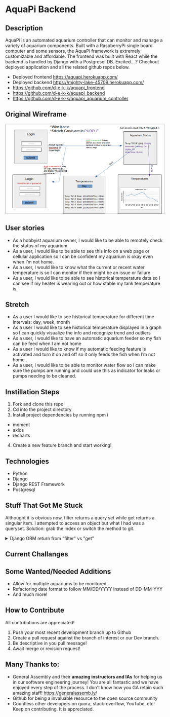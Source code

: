 # AquaPi Backend

## Description
AquaPi is an automated aquarium controller that can monitor and manage a variety of aquarium components. Built with a RaspberryPi single board computer and some sensors, the AquaPi framework is extremely customizable and affordable. The frontend was built with React while the backend is handled by Django with a Postgresql DB. Excited….? Checkout deployed application and all the related github repos below.

- Deployed frontend https://aquapi.herokuapp.com/
- Deployed backend https://mighty-lake-45709.herokuapp.com/
- https://github.com/d-e-k-k/aquapi_frontend 
- https://github.com/d-e-k-k/aquapi_backend
- https://github.com/d-e-k-k/aquapi_aquarium_controller

## Original Wireframe
![](planning/images/wire_frame.png) 

## User stories

- As a hobbyist aquarium owner, I would like to be able to remotely check the status of my aquarium.
- As a user, I would like to be able to see this info on a web page or cellular application so I can be confident my aquarium is okay even when I’m not home.
- As a user, I would like to  know what the current or recent water temperature is so I can monitor if their might be an issue or failure.
- As a user, I would like to be able to see historical temperature data so I can see if my heater is wearing out or how stable my tank temperature is.

## Stretch

- As a user I would like to see historical temperature for different time intervals: day, week, month
- As a user I would like to see historical temperature displayed in a graph so I can quickly visualize the info and recognize trend and outliers
- As a user, I would like to have an automatic aquarium feeder so my fish can be feed when I am not home
- As a user I would like to know if my automatic feeding feature is activated and turn it on and off so it only feeds the fish when I’m not home .
- As a user, I would like to be able to monitor water flow so I can make sure the pumps are running and could use this as indicator for leaks or pumps needing to be cleaned.


## Instillation Steps
1. Fork and clone this repo
2. Cd into the project directory
3. Install project dependencies by running npm i 
  - moment
  - axios
  - recharts
  
4. Create a new feature branch and start working!

## Technologies
- Python
- Django
- Django REST Framework
- Postgresql


## Stuff That Got Me Stuck

Althought it is obvious now, filter returns a query set while get returns a singular item. I attempted to access an object but what I had was a queryset. Solution: grab the index or switch the method to git.


<details>
<summary>Django ORM return from "filter" vs "get"</summary>
<br>
Althought it is obvious now, filter returns a query set while get returns a singular item. I attempted to access an object but what I had was a queryset. Solution: grab the index or switch the method to git.
</details>

## Current Challanges



## Some Wanted/Needed Additions 
- Allow for multiple aquariums to be monitored 
- Refactoring date format to follow MM/DD/YYYY instead of DD-MM-YYY
- And much more!

## How to Contribute 
All contributions are appreciated!
1. Push your most recent development branch up to Github
2. Create a pull request against the branch of interest or our Dev branch.
3. Be descriptive in you pull message!
4. Await merge or revision request!

## Many Thanks to: 
- General Assembly and their **amazing instructors and IAs** for helping us in our software engineering journey! You are all fantastic and we have enjoyed every step of the process. I don't know how you GA retain such amazing staff! https://generalassemb.ly/
- Github for being a invaluable resource to the open source community
- Countless other developers on quora, stack-overflow, YouTube, etc! Keep on contributing. It is appreciated. 
